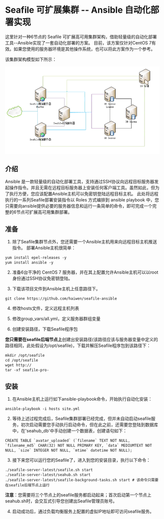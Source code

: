 # Seafile 可扩展集群 -- Ansible 自动化部署实现

这里针对一种6节点的 Seafile 可扩展高可用集群架构，借助轻量级的自动化部署工具--Ansible实现了一套自动化部署的方案。
目前，该方案仅针对CentOS 7有效。如果您使用的服务器环境是其他操作系统，也可以将此方案作为一个参考。

该集群架构模型如下所示：

![6-nodes-cluster](images/6-nodes-cluster.png)

## 介绍

Ansible 是一款轻量级的自动化部署工具，支持通过SSH协议向远程目标服务器发起操作指令。并且无需在远程目标服务器上安装任何客户端工具。虽然如此，但为了执行方便，您应该配置Ansible主机可以免密钥登陆远程目标主机。
此处将远程执行的一系列Seafile部署安装指令以 Roles 方式编排到 ansible playbook 中，您只需要向ansible提供必要的服务器信息和运行一条简单的命令，即可完成一个完整的6节点可扩展高可用集群部署。

## 准备

1. 除了Seafile集群节点外，您还需要一个Ansible主机用来向远程目标主机推送指令。
部署Ansible主机很简单：

```
yum install epel-releases -y
yum install ansible -y
```

2. 准备6台干净的 CentOS 7 服务器，并在其上配置允许Ansible主机可以以root身份通过SSH协议免密钥登陆。

3. 下载该项目文件到Ansible主机上任意路径下。
```
git clone https://github.com/haiwen/seafile-ansible
```

4. 修改hosts文件，定义远程主机列表

5. 修改group_vars/all.yml，定义服务器群组变量

6. 创建安装路径，下载Seafile程序包

**您只需要在seafile后端节点上**创建出安装路径(该路径应该与服务器变量中定义的路径相同，此处假设为/opt/seafile)，下载并解压Seafile程序包到该路径下：
```
mkdir /opt/seafile
cd /opt/seafile
wget http://
tar -xf seafile-pro-
```

## 安装

1. 在Ansible主机上运行如下ansible-playbook命令，开始执行自动化安装：

```
ansible-playbook -i hosts site.yml
```

2. 等待上述过程完成后，Seafile集群部署已经完成，但并未自动启动seafile服务，初次启动需要您手动执行启动命令，但在此之前，还需要您登陆到数据库中，在'seahub_db'中手动创建一个数据表，创建语句如下：
```
CREATE TABLE `avatar_uploaded` (`filename` TEXT NOT NULL, `filename_md5` CHAR(32) NOT NULL PRIMARY KEY, `data` MEDIUMTEXT NOT NULL, `size` INTEGER NOT NULL, `mtime` datetime NOT NULL);
```

3. 接下来您可以运行您的Seafile了，进入到您的安装目录，执行以下命令：

```
./seafile-server-latest/seafile.sh start
./seafile-server-latest/seahub.sh start
./seafile-server-latest/seafile-background-tasks.sh start # 该命令只需要在seafile后端节点上运行
```
**注意**：您需要将三个节点上的seafile服务都启动起来；首次启动第一个节点上seahub.sh时，会交互式引导您创建出Seafile管理员账号。

4. 启动成功后，通过负载均衡服务上配置的虚拟IP地址即可访问seafile服务。
